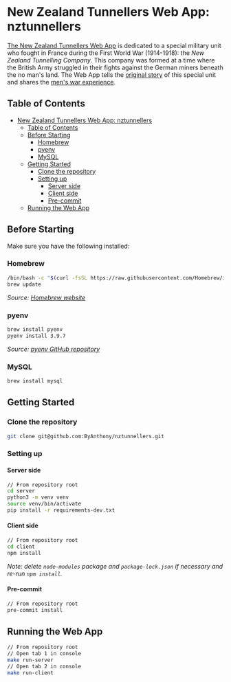 # New Zealand Tunnellers Web App: nztunnellers

[The New Zealand Tunnellers Web App](https://www.nztunnellers.com) is dedicated to a special military unit who fought in France during the First World War (1914-1918): the *New Zealand Tunnelling Company*. This company was formed at a time where the British Army struggled in their fights against the German miners beneath the no man's land. The Web App tells the [original story](https://www.nztunnellers.com/#history) of this special unit and shares the [men's war experience](https://www.nztunnellers.com/tunnellers/).

## Table of Contents

- [New Zealand Tunnellers Web App: nztunnellers](#new-zealand-tunnellers-web-app-nztunnellers)
  - [Table of Contents](#table-of-contents)
  - [Before Starting](#before-starting)
    - [Homebrew](#homebrew)
    - [pyenv](#pyenv)
    - [MySQL](#mysql)
  - [Getting Started](#getting-started)
    - [Clone the repository](#clone-the-repository)
    - [Setting up](#setting-up)
      - [Server side](#server-side)
      - [Client side](#client-side)
      - [Pre-commit](#pre-commit)
  - [Running the Web App](#running-the-web-app)

## Before Starting

Make sure you have the following installed:

### Homebrew

```zsh
/bin/bash -c "$(curl -fsSL https://raw.githubusercontent.com/Homebrew/install/HEAD/install.sh)"
brew update
```

*Source: [Homebrew website](https://brew.sh/)*

### pyenv

```zsh
brew install pyenv
pyenv install 3.9.7
```

*Source: [pyenv GitHub repository](https://github.com/pyenv/pyenv)*

### MySQL

```zsh
brew install mysql
```

## Getting Started

### Clone the repository

```zsh
git clone git@github.com:ByAnthony/nztunnellers.git
```

### Setting up

#### Server side

```zsh
// From repository root
cd server
python3 -m venv venv
source venv/bin/activate
pip install -r requirements-dev.txt
```

#### Client side

```zsh
// From repository root
cd client
npm install
```

*Note: delete `node-modules` package and `package-lock.json` if necessary and re-run `npm install`.*

#### Pre-commit

```zsh
// From repository root
pre-commit install
```

## Running the Web App

```zsh
// From repository root
// Open tab 1 in console
make run-server
// Open tab 2 in console
make run-client
```
